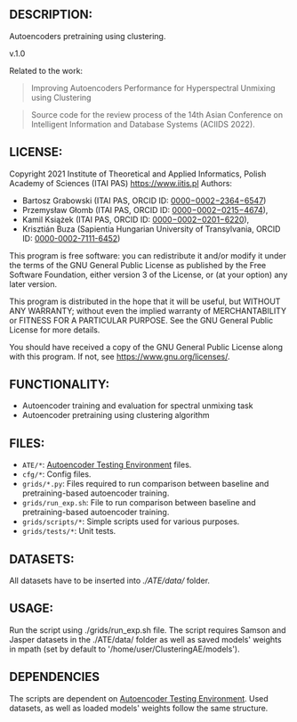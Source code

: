 ## DESCRIPTION:
Autoencoders pretraining using clustering.

v.1.0

Related to the work:
> Improving Autoencoders Performance for Hyperspectral Unmixing using Clustering

> Source code for the review process of the 14th Asian Conference on Intelligent Information and Database Systems (ACIIDS 2022).

## LICENSE:
Copyright 2021 Institute of Theoretical and Applied Informatics,
Polish Academy of Sciences (ITAI PAS) <https://www.iitis.pl>
Authors:
- Bartosz Grabowski (ITAI PAS, ORCID ID: [0000−0002−2364−6547](https://orcid.org/0000-0002-2364-6547))
- Przemysław Głomb (ITAI PAS, ORCID ID: [0000−0002−0215−4674](https://orcid.org/0000-0002-0215-4674)),
- Kamil Książek (ITAI PAS, ORCID ID: [0000−0002−0201−6220](https://orcid.org/0000-0002-0201-6220)),
- Krisztián Buza (Sapientia Hungarian University of Transylvania, ORCID ID: [0000-0002-7111-6452](https://orcid.org/0000-0002-7111-6452))

This program is free software: you can redistribute it and/or modify
it under the terms of the GNU General Public License as published by
the Free Software Foundation, either version 3 of the License, or
(at your option) any later version.

This program is distributed in the hope that it will be useful,
but WITHOUT ANY WARRANTY; without even the implied warranty of
MERCHANTABILITY or FITNESS FOR A PARTICULAR PURPOSE. See the
GNU General Public License for more details.

You should have received a copy of the GNU General Public License
along with this program. If not, see <https://www.gnu.org/licenses/>.

## FUNCTIONALITY:
- Autoencoder training and evaluation for spectral unmixing task
- Autoencoder pretraining using clustering algorithm

## FILES:
- `ATE/*`: [Autoencoder Testing Environment](https://github.com/iitis/AutoencoderTestingEnvironment) files.
- `cfg/*`: Config files.
- `grids/*.py`: Files required to run comparison between baseline and pretraining-based autoencoder training.
- `grids/run_exp.sh`: File to run comparison between baseline and pretraining-based autoencoder training.
- `grids/scripts/*`: Simple scripts used for various purposes.
- `grids/tests/*`: Unit tests.

## DATASETS:
All datasets have to be inserted into <em>./ATE/data/</em> folder.

## USAGE:
Run the script using ./grids/run_exp.sh file.
The script requires Samson and Jasper datasets in the ./ATE/data/ folder as well as saved models' weights in mpath (set by default to '/home/user/ClusteringAE/models').

## DEPENDENCIES
The scripts are dependent on [Autoencoder Testing Environment](https://github.com/iitis/AutoencoderTestingEnvironment). Used datasets, as well as loaded models' weights follow the same structure.

